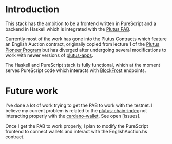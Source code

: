 # Introduction
This stack has the ambition to be a frontend written in PureScript and a backend in Haskell which is integrated with the [Plutus PAB](https://github.com/input-output-hk/plutus-apps).

Currently most of the work has gone into the Plutus Contracts which feature an English Auction contract, originally copied from lecture 1 of the [Plutus Pioneer Program](https://www.youtube.com/channel/UCcAwSpbpQDDzEDRQqcDH8Iw/playlists) but has diverged after undergoing several modifications to work with newer versions of [plutus-apps](https://github.com/input-output-hk/plutus-apps).

The Haskell and PureScript stack is fully functional, which at the moment serves PureScript code which interacts with [BlockFrost](https://blockfrost.io/) endpoints.

# Future work
I've done a lot of work trying to get the PAB to work with the testnet. I believe my current problem is related to the [plutus-chain-index](https://github.com/input-output-hk/plutus-apps/tree/main/plutus-chain-index) not interacting properly with the [cardano-wallet](https://github.com/input-output-hk/cardano-wallet).
See open [issues].

Once I get the PAB to work properly, I plan to modify the PureScript frontend to connect wallets and interact with the EnglishAuction.hs contract.
